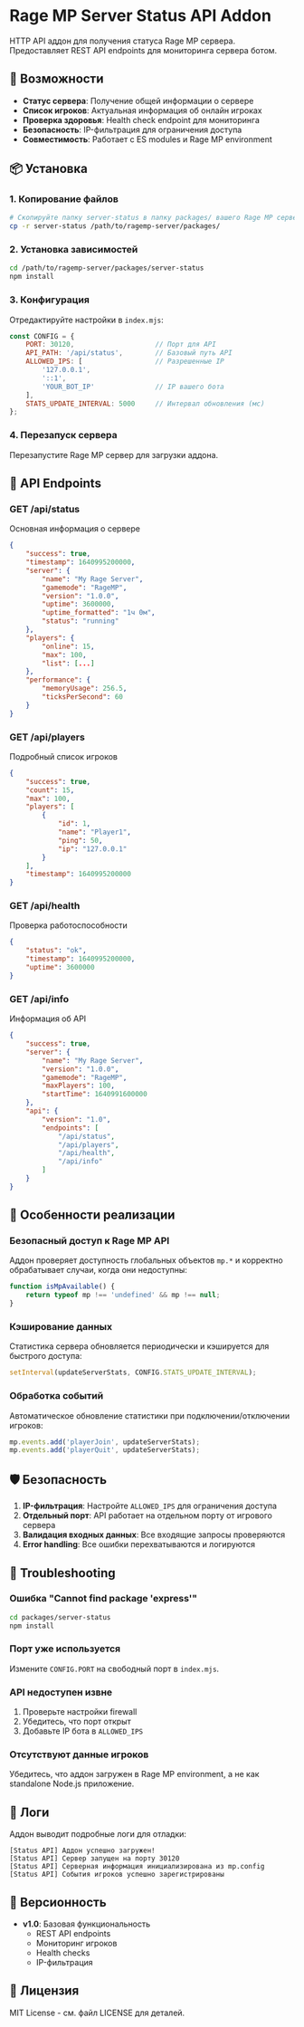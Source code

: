 # Rage MP Server Status API Addon

HTTP API аддон для получения статуса Rage MP сервера. Предоставляет REST API endpoints для мониторинга сервера ботом.

## 🚀 Возможности

- **Статус сервера**: Получение общей информации о сервере
- **Список игроков**: Актуальная информация об онлайн игроках  
- **Проверка здоровья**: Health check endpoint для мониторинга
- **Безопасность**: IP-фильтрация для ограничения доступа
- **Совместимость**: Работает с ES modules и Rage MP environment

## 📦 Установка

### 1. Копирование файлов
```bash
# Скопируйте папку server-status в папку packages/ вашего Rage MP сервера
cp -r server-status /path/to/ragemp-server/packages/
```

### 2. Установка зависимостей
```bash
cd /path/to/ragemp-server/packages/server-status
npm install
```

### 3. Конфигурация
Отредактируйте настройки в `index.mjs`:

```javascript
const CONFIG = {
    PORT: 30120,                    // Порт для API
    API_PATH: '/api/status',        // Базовый путь API
    ALLOWED_IPS: [                  // Разрешенные IP
        '127.0.0.1',
        '::1',
        'YOUR_BOT_IP'               // IP вашего бота
    ],
    STATS_UPDATE_INTERVAL: 5000     // Интервал обновления (мс)
};
```

### 4. Перезапуск сервера
Перезапустите Rage MP сервер для загрузки аддона.

## 🔗 API Endpoints

### GET /api/status
Основная информация о сервере
```json
{
    "success": true,
    "timestamp": 1640995200000,
    "server": {
        "name": "My Rage Server",
        "gamemode": "RageMP", 
        "version": "1.0.0",
        "uptime": 3600000,
        "uptime_formatted": "1ч 0м",
        "status": "running"
    },
    "players": {
        "online": 15,
        "max": 100,
        "list": [...]
    },
    "performance": {
        "memoryUsage": 256.5,
        "ticksPerSecond": 60
    }
}
```

### GET /api/players
Подробный список игроков
```json
{
    "success": true,
    "count": 15,
    "max": 100,
    "players": [
        {
            "id": 1,
            "name": "Player1",
            "ping": 50,
            "ip": "127.0.0.1"
        }
    ],
    "timestamp": 1640995200000
}
```

### GET /api/health
Проверка работоспособности
```json
{
    "status": "ok",
    "timestamp": 1640995200000,
    "uptime": 3600000
}
```

### GET /api/info
Информация об API
```json
{
    "success": true,
    "server": {
        "name": "My Rage Server",
        "version": "1.0.0",
        "gamemode": "RageMP",
        "maxPlayers": 100,
        "startTime": 1640991600000
    },
    "api": {
        "version": "1.0",
        "endpoints": [
            "/api/status",
            "/api/players",
            "/api/health", 
            "/api/info"
        ]
    }
}
```

## 🔧 Особенности реализации

### Безопасный доступ к Rage MP API
Аддон проверяет доступность глобальных объектов `mp.*` и корректно обрабатывает случаи, когда они недоступны:

```javascript
function isMpAvailable() {
    return typeof mp !== 'undefined' && mp !== null;
}
```

### Кэширование данных
Статистика сервера обновляется периодически и кэшируется для быстрого доступа:

```javascript
setInterval(updateServerStats, CONFIG.STATS_UPDATE_INTERVAL);
```

### Обработка событий
Автоматическое обновление статистики при подключении/отключении игроков:

```javascript
mp.events.add('playerJoin', updateServerStats);
mp.events.add('playerQuit', updateServerStats);
```

## 🛡️ Безопасность

1. **IP-фильтрация**: Настройте `ALLOWED_IPS` для ограничения доступа
2. **Отдельный порт**: API работает на отдельном порту от игрового сервера
3. **Валидация входных данных**: Все входящие запросы проверяются
4. **Error handling**: Все ошибки перехватываются и логируются

## 🐛 Troubleshooting

### Ошибка "Cannot find package 'express'"
```bash
cd packages/server-status
npm install
```

### Порт уже используется
Измените `CONFIG.PORT` на свободный порт в `index.mjs`.

### API недоступен извне
1. Проверьте настройки firewall
2. Убедитесь, что порт открыт
3. Добавьте IP бота в `ALLOWED_IPS`

### Отсутствуют данные игроков
Убедитесь, что аддон загружен в Rage MP environment, а не как standalone Node.js приложение.

## 📝 Логи

Аддон выводит подробные логи для отладки:

```
[Status API] Аддон успешно загружен!
[Status API] Сервер запущен на порту 30120
[Status API] Серверная информация инициализирована из mp.config
[Status API] События игроков успешно зарегистрированы
```

## 🔄 Версионность

- **v1.0**: Базовая функциональность
  - REST API endpoints
  - Мониторинг игроков
  - Health checks
  - IP-фильтрация

## 📄 Лицензия

MIT License - см. файл LICENSE для деталей.